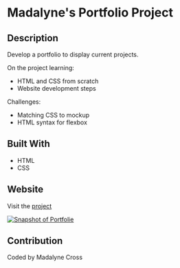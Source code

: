 # Madalyne's Portfolio Project

## Description
Develop a portfolio to display current projects.


On the project learning: 
* HTML and CSS from scratch
* Website development steps


Challenges:
* Matching CSS to mockup
* HTML syntax for flexbox

## Built With
* HTML
* CSS
  

## Website
Visit the [project](https://violanerd.github.io/Madalyne-Portfolio/)

<a href="https://violanerd.github.io/Madalyne-Portfolio/">
<img src="./assets/images/image.png" alt="Snapshot of Portfolie">
</a>

## Contribution

Coded by Madalyne Cross